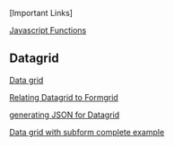 [Important Links]

[Javascript Functions](https://github.com/atiq-shumon/js-hacks-javascript-async-js/blob/master/README.md)




Datagrid
--------------------------
[Data grid](https://github.com/atiq-shumon/angularframework/blob/master/components/datagrid.md)

[Relating Datagrid to Formgrid](https://github.com/atiq-shumon/angularframework/blob/master/components/datagridandformgroup.md)

[generating JSON for Datagrid](https://github.com/atiq-shumon/angularframework/blob/master/components/generatingjsonforlist.md)


[Data grid with subform  complete example](https://github.com/atiq-shumon/angularframework/blob/master/components/datagrid-subform.md)
